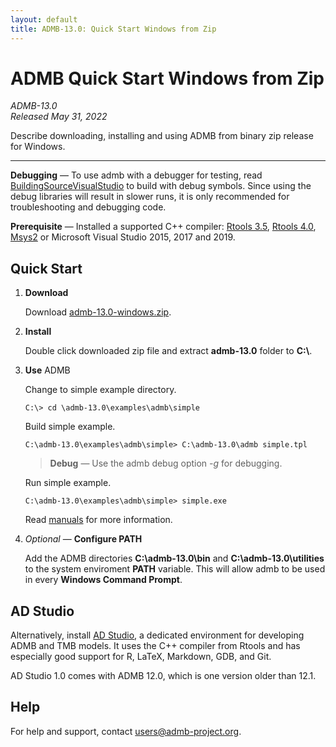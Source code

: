 ```yaml
---
layout: default
title: ADMB-13.0: Quick Start Windows from Zip 
---
```


# ADMB Quick Start Windows from Zip

*ADMB-13.0*  
*Released May 31, 2022*  

Describe downloading, installing and using ADMB from binary zip release for Windows.

---

**Debugging** &mdash; To use admb with a debugger for testing, read [BuildingSourceVisualStudio](BuildingSourceVisualStudio.html) to build with debug symbols.  Since using the debug libraries will result in slower runs, it is only recommended for troubleshooting and debugging code. 

**Prerequisite** &mdash; Installed a supported C++ compiler: [Rtools 3.5](https://cran.r-project.org/bin/windows/Rtools/history.html), [Rtools 4.0](https://cran.r-project.org/bin/windows/Rtools/), [Msys2](https://www.msys2.org) or Microsoft Visual Studio 2015, 2017 and 2019.

Quick Start
-----------

1. **Download**

   Download [admb-13.0-windows.zip](https://github.com/admb-project/admb/releases/download/admb-13.0/admb-13.0-windows.zip).

2. **Install**

   Double click downloaded zip file and extract **admb-13.0** folder to **C:\\**.

3. **Use** ADMB

   Change to simple example directory.

   ```
   C:\> cd \admb-13.0\examples\admb\simple
   ```

   Build simple example.

   ```
   C:\admb-13.0\examples\admb\simple> C:\admb-13.0\admb simple.tpl
   ```
   > **Debug** &mdash; Use the admb debug option *-g* for debugging.

   Run simple example.

   ```
   C:\admb-13.0\examples\admb\simple> simple.exe
   ```

   Read [manuals](http://www.admb-project.org/docs/manuals/) for more information.

4. _Optional_ &mdash; **Configure PATH**

   Add the ADMB directories **C:\admb-13.0\bin** and **C:\admb-13.0\utilities** to the system enviroment **PATH** variable.  This will allow admb to be used in every **Windows Command Prompt**.

AD Studio
---------

Alternatively, install [AD Studio](https://github.com/admb-project/adstudio), a
dedicated environment for developing ADMB and TMB models. It uses the C++
compiler from Rtools and has especially good support for R, LaTeX, Markdown,
GDB, and Git.

AD Studio 1.0 comes with ADMB 12.0, which is one version older than 12.1.

Help
----

For help and support, contact <users@admb-project.org>.
